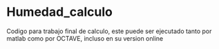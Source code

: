 # Humedad_calculo
Codigo para trabajo final de calculo, este puede ser ejecutado tanto por matlab como por OCTAVE, incluso en su version online
